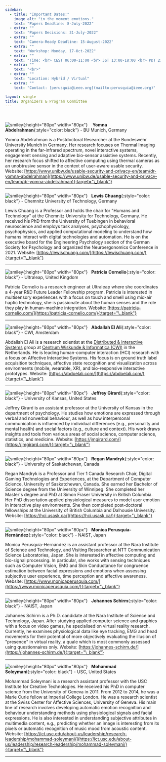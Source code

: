 ```yaml
---
sidebar:
  - title: "Important Dates:"
    image_alt: "in the moment emotions."
    text: "Papers Deadline: 8-July-2022"
  - extra: ""
    text: "Papers Decisions: 31-July-2022"
  - extra: ""
    text: "Camera-Ready Deadline: 15-August-2022"
  - extra: ""
    text: "Workshop: Monday, 17-Oct-2022"
  - extra: ""
    text: "Time: <br> CEST 06:00-11:00 <br> JST 13:00-18:00 <br> PDT 21:00-02:00"
  - extra: ""
    text: "<br>"
  - extra: ""
    text: "Location: Hybrid / Virtual"
  - extra: ""
    text: "Contact: [perusquia@ieee.org](mailto:perusquia@ieee.org)"

layout: single
title: Organizers & Program Committee
---
```


<br>

![smiley](./assets/imgs/yomna.jpeg){:height="80px" width="80px"} &nbsp;&nbsp; **Yomna Abdelrahman**{:style="color: black"} - BU Munich, Germany

Yomna Abdelrahman is a Postdoctoral Researcher at the Bundeswehr University Munich in Germany. Her research focuses on Thermal Imaging operating in the far-infrared spectrum, novel interactive systems, engagement sensing and adaptive bio-sensor assistive systems. Recently, her research focus shifted to affective computing using thermal cameras as an unobtrusive sensor in the context of user-aware usable security. Website: [https://www.unibw.de/usable-security-and-privacy-en/team/dr-yomna-abdelrahman](https://www.unibw.de/usable-security-and-privacy-en/team/dr-yomna-abdelrahman){:target="\_blank"}

---

![smiley](./assets/imgs/Lewis.jpeg){:height="80px" width="80px"} &nbsp; **Lewis Chuang**{:style="color: black"} - Chemnitz University of Technology, Germany

Lewis Chuang is a Professor and holds the chair for "Humans and Technology" at the Chemnitz University for Technology, Germany. He received his PhD from the University of Tuebingen in behavioral neuroscience and employs task analyses, psychophysiology, psychophysics, and applied computational modeling to understand how humans interact with digital technologies and automation. He is on the executive board for the Engineering Psychology section of the German Society for Psychology and organized the Neuroergonomics Conference in 2021. Website: [https://lewischuang.com/](https://lewischuang.com/){:target="\_blank"}

---

![smiley](./assets/imgs/Patricia.jpeg){:height="80px" width="80px"} &nbsp; **Patricia Cornelio**{:style="color: black"} - Ultraleap, United Kingdom

Patricia Cornelio is a research engineer at Ultraleap where she coordinates a 4-year R&D Future Leader Fellowship program. Patricia is interested in multisensory experiences with a focus on touch and smell using mid-air haptic technology, she is passionate about the human senses and the role they play in human-machine integration. Website: [https://patricia-cornelio.com/](https://patricia-cornelio.com/){:target="\_blank"}

---

![smiley](./assets/imgs/abdallah.jpg){:height="80px" width="80px"} &nbsp; **Abdallah El Ali**{:style="color: black"} - CWI, Amsterdam

Abdallah El Ali is a research scientist at the [Distributed & Interactive Systems](https://www.dis.cwi.nl/) group at [Centrum Wiskunde & Informatica (CWI)](https://www.cwi.nl/) in the Netherlands. He is leading human-computer interaction (HCI) research with a focus on Affective Interactive Systems. His focus is on ground truth label acquisition techniques, affective state recognition and visualization across environments (mobile, wearable, XR), and bio-responsive interactive prototypes. Website: [https://abdoelali.com/](https://abdoelali.com/){:target="\_blank"}

---

![smiley](./assets/imgs/Girard.jpeg){:height="80px" width="80px"} &nbsp; **Jeffrey Girard**{:style="color: black"} - University of Kansas, United States

Jeffrey Girard is an assistant professor at the University of Kansas in the department of psychology. He studies how emotions are expressed through verbal and nonverbal behaviour, as well as how interpersonal communication is influenced by individual differences (e.g., personality and mental health) and social factors (e.g., culture and context). His work draws insights and tools from various areas of social science, computer science, statistics, and medicine. Website: [https://jmgirard.com/](https://jmgirard.com/){:target="\_blank"}

---

![smiley](./assets/imgs/Regan.png){:height="80px" width="80px"} &nbsp; **Regan Mandryk**{:style="color: black"} - University of Saskatchewan, Canada

Regan Mandryk is a  Professor and Tier 1 Canada Research Chair,
Digital Gaming Technologies and Experiences, at the Department of Computer Science, University of Saskatchewan, Canada. She earned her Bachelor of Science degree from the University of Winnipeg. She completed her Master's degree and PhD at Simon Fraser University in British Columbia. Her PhD dissertation applied physiological measures to model user emotion in interactive play environments. She then completed post-doctoral fellowships at the University of British Columbia and Dalhousie University. Website: [https://hci.usask.ca/](https://hci.usask.ca/){:target="\_blank"}

---

![smiley](./assets/imgs/mon.jpg){:height="80px" width="80px"} &nbsp; **Monica Perusquía-Hernández**{:style="color: black"} - NAIST, Japan

Monica Perusquía-Hernández is an assistant professor at the Nara Institute of Science and Technology, and Visiting Researcher at NTT Communication Science Laboratories, Japan. She is interested in affective computing and bio-signal processing. In particular, she works with sensing techniques such as Computer Vision, EMG and Skin Conductance for congruence estimation between facial expressions and emotions when assessing subjective user experience, time perception and affective awareness. Website: [https://www.monicaperusquia.com/](https://www.monicaperusquia.com/){:target="\_blank"}

---

![smiley](./assets/imgs/Johannes.jpeg){:height="80px" width="80px"} &nbsp; **Johannes Schirm**{:style="color: black"} - NAIST, Japan

Johannes Schirm is a Ph.D. candidate at the Nara Institute of Science and Technology, Japan. After studying applied computer science and graphics with a focus on video games, he specialised on virtual reality research. Currently, he examines physiological data like eye tracking, EMG and head movements for their potential of more objectively evaluating the illusion of "presence" in virtual reality, a quale which is most commonly assessed using questionnaires only. Website: [https://johannes-schirm.de/](https://johannes-schirm.de/){:target="\_blank"}

---

![smiley](./assets/imgs/Mohammad.jpeg){:height="80px" width="80px"} &nbsp; **Mohammad Soleymani**{:style="color: black"} - USC, United States

Mohammad Soleymani is a research assistant professor with the USC Institute for Creative Technologies. He received his PhD in computer science from the University of Geneva in 2011. From 2012 to 2014, he was a Marie Curie fellow at Imperial College London. He was a research scientist at the Swiss Center for Affective Sciences, University of Geneva. His main line of research involves developing automatic emotion recognition and behaviour understanding methods using physiological signals and facial expressions. He is also interested in understanding subjective attributes in multimedia content, e.g., predicting whether an image is interesting from its pixels or automatic recognition of music mood from acoustic content. Website: [https://ict.usc.edu/about-us/leadership/research-leadership/mohammad-soleymani/](https://ict.usc.edu/about-us/leadership/research-leadership/mohammad-soleymani/){:target="\_blank"}

---
